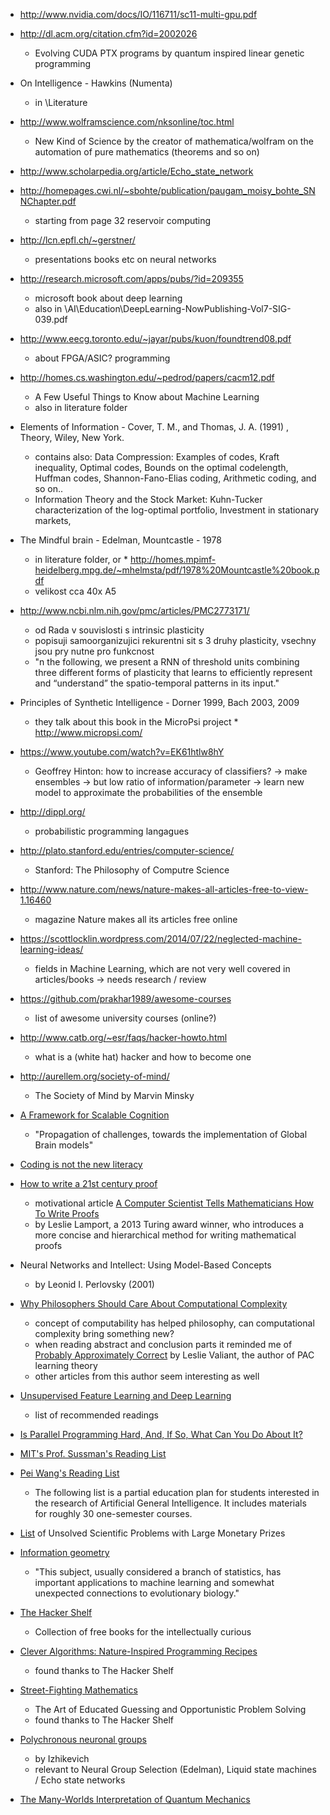 * http://www.nvidia.com/docs/IO/116711/sc11-multi-gpu.pdf

* http://dl.acm.org/citation.cfm?id=2002026
	- Evolving CUDA PTX programs by quantum inspired linear genetic programming

* On Intelligence - Hawkins (Numenta)
  - in \Literature

* http://www.wolframscience.com/nksonline/toc.html
	- New Kind of Science by the creator of mathematica/wolfram on the automation of pure mathematics (theorems and so on)

* http://www.scholarpedia.org/article/Echo_state_network

* http://homepages.cwi.nl/~sbohte/publication/paugam_moisy_bohte_SNNChapter.pdf
	- starting from page 32 reservoir computing

* http://lcn.epfl.ch/~gerstner/
	- presentations books etc on neural networks

* http://research.microsoft.com/apps/pubs/?id=209355
	- microsoft book about deep learning
	- also in \AI\Education\DeepLearning-NowPublishing-Vol7-SIG-039.pdf

* http://www.eecg.toronto.edu/~jayar/pubs/kuon/foundtrend08.pdf
	- about FPGA/ASIC? programming

* http://homes.cs.washington.edu/~pedrod/papers/cacm12.pdf
	- A Few Useful Things to Know about Machine Learning
	- also in literature folder

* Elements of Information - Cover, T. M., and Thomas, J. A. (1991) , Theory, Wiley, New York.
	- contains also: Data Compression: Examples of codes, Kraft inequality, Optimal codes, Bounds on the optimal codelength, Huffman codes, Shannon-Fano-Elias coding, Arithmetic coding, and so on..
	- Information Theory and the Stock Market: Kuhn-Tucker characterization of the log-optimal portfolio, Investment in stationary markets, 

* The Mindful brain - Edelman, Mountcastle - 1978 
	- in literature folder, or * http://homes.mpimf-heidelberg.mpg.de/~mhelmsta/pdf/1978%20Mountcastle%20book.pdf
	- velikost cca 40x A5

* http://www.ncbi.nlm.nih.gov/pmc/articles/PMC2773171/
	- od Rada v souvislosti s intrinsic plasticity
	- popisuji samoorganizujici rekurentni sit s 3 druhy plasticity, vsechny jsou pry nutne pro funkcnost
	- "n the following, we present a RNN of threshold units combining three different forms of plasticity that learns to efficiently represent and “understand”
		the spatio-temporal patterns in its input."

* Principles of Synthetic Intelligence - Dorner 1999, Bach 2003, 2009
	- they talk about this book in the MicroPsi project * http://www.micropsi.com/

* https://www.youtube.com/watch?v=EK61htlw8hY
	- Geoffrey Hinton: how to increase accuracy of classifiers? -> make ensembles -> but low ratio of information/parameter -> learn new model to approximate the probabilities of the ensemble

* http://dippl.org/
	- probabilistic programming langagues

* http://plato.stanford.edu/entries/computer-science/
	- Stanford: The Philosophy of Computre Science

* http://www.nature.com/news/nature-makes-all-articles-free-to-view-1.16460
	- magazine Nature makes all its articles free online

* https://scottlocklin.wordpress.com/2014/07/22/neglected-machine-learning-ideas/
	- fields in Machine Learning, which are not very well covered in articles/books
	-> needs research / review

* https://github.com/prakhar1989/awesome-courses
	- list of awesome university courses (online?)

* http://www.catb.org/~esr/faqs/hacker-howto.html
	- what is a (white hat) hacker and how to become one

* http://aurellem.org/society-of-mind/
	- The Society of Mind by Marvin Minsky

* [A Framework for Scalable Cognition](https://fe5f942c-a-62cb3a1a-s-sites.googlegroups.com/site/gbialternative1/A%20framework%20for%20scalable%20cognition.pdf?attachauth=ANoY7crrvgsbnIbFTrNYJlMtlNhePuIF_OLHhsyPwMgih_h2RYPsAQ9F4ZhtyvgI6Nn6abHukvTAibuDOlPMflTdmba-rO-rlxrIu2g1oBX_BAbBwYQR7dVXHhWccoDEk6pDXwiGvs117w2nGxmFOccGZN3zTvM40Ab28RSLcl9DbyzUp2rVckMpF-txv23pe_ZJJVmC1oEPoXKKWcuS3zpzV4WuSF-7EeKdGrUPkjqg0KYqRSF718UNl6S-C0dvimNu-EV9R4vK&attredirects=3)
	- "Propagation of challenges, towards the implementation of Global Brain models"

* [Coding is not the new literacy](http://www.chris-granger.com/2015/01/26/coding-is-not-the-new-literacy/)

* [How to write a 21st century proof](http://research.microsoft.com/en-us/um/people/lamport/pubs/proof.pdf)
	- motivational article [A Computer Scientist Tells Mathematicians How To Write Proofs](http://blogs.scientificamerican.com/roots-of-unity/2014/09/24/how-to-write-proofs/)
	- by Leslie Lamport, a 2013 Turing award winner, who introduces a more concise and hierarchical method for writing mathematical proofs

* Neural Networks and Intellect: Using Model-Based Concepts
	- by Leonid I. Perlovsky (2001)

* [Why Philosophers Should Care About Computational Complexity](http://www.scottaaronson.com/papers/philos.pdf)
	- concept of computability has helped philosophy, can computational complexity bring something new?
	- when reading abstract and conclusion parts it reminded me of [Probably Approximately Correct](http://www.amazon.com/Probably-Approximately-Correct-Algorithms-Prospering/dp/0465060722/ref=la_B001H6NF08_1_1?s=books&ie=UTF8&qid=1424253242&sr=1-1) by Leslie Valiant, the author of PAC learning theory
	- other articles from this author seem interesting as well

* [Unsupervised Feature Learning and Deep Learning](http://deeplearning.stanford.edu/wiki/index.php/UFLDL_Recommended_Readings)
	- list of recommended readings

* [Is Parallel Programming Hard, And, If So, What Can You Do
About It?](https://www.kernel.org/pub/linux/kernel/people/paulmck/perfbook/perfbook.2015.01.31a.pdf)

* [MIT's Prof. Sussman's Reading List](http://aurellem.org/thoughts/html/sussman-reading-list.html)

* [Pei Wang's Reading List](https://sites.google.com/site/narswang/home/agi-introduction/agi-education)
	- The following list is a partial education plan for students interested in the research of Artificial General Intelligence. It includes materials for roughly 30 one-semester courses.

* [List](http://scienceprizes.org/) of Unsolved Scientific Problems with Large Monetary Prizes

* [Information geometry](http://math.ucr.edu/home/baez/information/)
	- "This subject, usually considered a branch of statistics, has important applications to machine learning and somewhat unexpected connections to evolutionary biology."

* [The Hacker Shelf](http://hackershelf.com/browse/?popular=1)
	- Collection of free books for the intellectually curious

* [Clever Algorithms: Nature-Inspired Programming Recipes](http://www.cleveralgorithms.com/)
	- found thanks to The Hacker Shelf

* [Street-Fighting Mathematics](https://mitpress.mit.edu/books/street-fighting-mathematics)
	- The Art of Educated Guessing and Opportunistic Problem Solving
	- found thanks to The Hacker Shelf

* [Polychronous neuronal groups](http://webber.physik.uni-freiburg.de/~jeti/studenten_seminar/stud_sem_SS_09/Polychronization.pdf)
	- by Izhikevich
	- relevant to Neural Group Selection (Edelman), Liquid state machines / Echo state networks

* [The Many-Worlds Interpretation of Quantum Mechanics](http://www-tc.pbs.org/wgbh/nova/manyworlds/pdf/dissertation.pdf)
